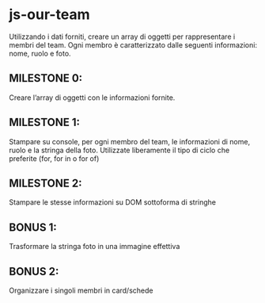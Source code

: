 # js-our-team

Utilizzando i dati forniti, creare un array di oggetti per rappresentare i membri del team.
Ogni membro è caratterizzato dalle seguenti informazioni: nome, ruolo e foto.

## MILESTONE 0: ##

Creare l’array di oggetti con le informazioni fornite.

## MILESTONE 1: ##

Stampare su console, per ogni membro del team, le informazioni di nome, ruolo e la stringa della foto.
Utilizzate liberamente il tipo di ciclo che preferite (for, for in o for of)

## MILESTONE 2: ##

Stampare le stesse informazioni su DOM sottoforma di stringhe

## BONUS 1: ##

Trasformare la stringa foto in una immagine effettiva

## BONUS 2: ##

Organizzare i singoli membri in card/schede